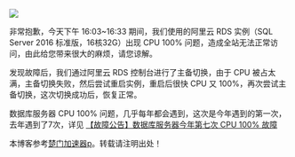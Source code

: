
![](https://img2024.cnblogs.com/blog/35695/202410/35695-20241023165621643-1651475058.jpg)


非常抱歉，今天下午 16:03\~16:33 期间，我们使用的阿里云 RDS 实例（SQL Server 2016 标准版，16核32G）出现 CPU 100% 问题，造成全站无法正常访问，由此给您带来很大的麻烦，请您谅解。


发现故障后，我们通过阿里云 RDS 控制台进行了主备切换，由于 CPU 被占太满，主备切换失败，然后尝试重启实例，重启后很快 CPU 又 100%，再次尝试主备切换，这次切换成功后，恢复正常。


数据库服务器 CPU 100% 问题，几乎每年都会遇到，这次是今年遇到的第一次，去年遇到了7次，详见 [【故障公告】数据库服务器今年第七次 CPU 100% 故障](https://github.com)


 本博客参考[楚门加速器p](https://tianchuang88.com)。转载请注明出处！
